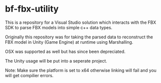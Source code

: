 # bf-fbx-utility
This is a repository for a Visual Studio solution which interacts with the FBX SDK to parse FBX models into simple c++ data types.

Originally this repository was for taking the parsed data to reconstruct the FBX model in Unity (Game Engine) at runtime using Marshalling.

OSX was supported as well but has since been depreciated.

The Unity usage will be put into a seperate project.

Note: Make sure the platform is set to x64 otherwise linking will fail and you will get compilier errors.